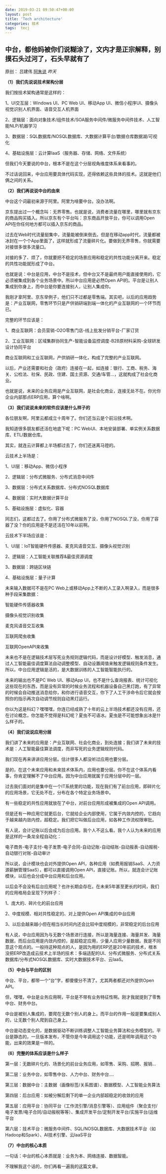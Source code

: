 ```yaml
---
date: 2019-03-21 09:50:47+00:00
layout: post
title: 'Tech architecture'
categories: 技术 
tags:  tecj
---
```


## 中台，都他妈被你们说糊涂了，文内才是正宗解释，别摸石头过河了，石头早就有了

原创： 吕建伟 [阿朱说](javascript:void(0);) *昨天*

**（1）我们先说说技术架构分层**



我们按技术架构通常是这样的：

1、UI交互层：Windows UI、PC Web UI、移动App UI、微信小程序UI、摄像头视觉识别人机界面、语音交互人机界面

2、逻辑层：面向对象技术/组件技术/SOA服务中间件/微服务中间件技术、人工智能NLP/机器学习

3、数据层：SQL数据库/NOSQL数据库、大数据计算平台/数据仓库数据湖/可视化

4、基础设施层：云计算IaaS（服务器、存储、网络、文件系统）



但我们今天要说的中台，根本不是在这个分层视角维度体系来看事的。



不过话说回来，中台应用要具体代码实现，还得依赖这些具体的技术。这就是他们俩之间的关系。



**（2）我们再说说中台的由来**



中台这个词最初来源于阿里。阿里为啥要中台。没办法啊。



京东提出过一个概念叫：无界零售。也就是说，消费者流量在哪里，哪里就有京东的商品购买插入。所以京东有个平台叫：京东商品开放平台，你可以调用Open API在你任何地方都可以插入京东的商品。



过去在Web时代流量挺集中，流量能被倒来倒去。但是在移动app时代，流量都被冰封在一个个App里面了，这样就形成了流量碎片化。要做到无界零售，你就需要对接很多很多流量口。



对接的多了、烦了，你就要把不稳定的场景应用和稳定的共性功能分离开来。稳定的共性功能就形成了中台。



也就是说：中台是应用，中台不是技术，但中台又不是最终用户能直接使用的，它必须被集成到各个业务场景中。所以中台应用是必然Open API的。平台是让别人集成到你身上，而中台是你要连接别人，让别人集成你。



我刚才拿阿里、京东举例子，他们只不过都是零售端。其实吧，以后的应用趋势是：产业互联网，零售环节只是产供销研端到端一体化的产业互联网的一个环节而已。



完整的环节应该是：

1、商业互联网：会员营销-O2O零售门店-线上批发分销平台-厂家订货

2、工业互联网：区域集群协同生产-智能设备监控调度-B2B原材料采购-全球研发设计协同平台



商业互联网和工业互联网，产供销研一体化，构成了完整的产业互联网。



以后，产业还需要和社会（政府）连接在一起，如连接：银行、工商、税务、海关、公检法、社保、民政、住建、国土资源、交通/车管...，这就构成了社会化商业。



也就是说，未来的业务应用是产业互联网，是社会化商业，连接无处不在。你光你企业内部那点ERP应用，算个啥啊。



**（3）我们说说未来的软件应该是什么样子的**



各位朋友啊，阿里云都成立十周年了。你们还当云是个前沿技术啊。



我知道很多朋友都还活在地底下呢：PC WebUI、本地安装部署、单实例关系数据库、ETL/数据仓库。



其实，就连云计算都上半场都过去了，你们还迷离马镫的。



云技术上半场是：

1、UI层：移动App、微信小程序

2、逻辑层：分布式微服务、分布式消息中间件

3、数据层：分布式关系数据库、分布式NOSQL数据库

4、数据层：实时大数据计算平台

5、基础设施层：虚拟化、容器



同志们，这都过去了。你用了分布式微服务了没，你用了NOSQL了没，你用了容器了没？你的应用是不是还活在10年以前啊。



云技术下半场应该是：

1、UI层：IoT智能硬件传感器、麦克风语音交互、摄像头视觉识别

2、逻辑层：人工智能关联推荐&最佳资源调度

3、数据层：跨链区块链

4、基础设施层：量子计算



未来输入数据可不是在PC Web上或移动App上不断的人工录入啊录入，而是很多种手段采集数据：

智能硬件传感器收集

摄像头视觉识别收集

麦克风语音交互收集

互联网爬虫收集

互联网OpenAPI来收集



未来也不是在逻辑技术层写死业务规则逻辑代码，而是设计好模型、触发消息，通过人工智能最佳调度算法自动调整模型、自动设置阈值来触发逻辑规则条件发生。所以，中台应用逻辑是活的，是大数据训练的人工智能智能执行的。



未来的输出也不是PC Web UI、移动App UI，也不是什么查询报表、统计可视化这些现在的东西，而是没有异常的时候业务流程和机器设备自己黑灯跑，有了异常的时候会自动推送消息给你，和你进行语音交互，你下了人工干涉命令后它就会按照你的指示再次自动调节规则自动黑灯运行。



你以为这是科幻？嘿嘿嘿，你连已经成熟了十年的云上半场技术都还没有应用，还在讨论概念，你怎能不觉得是科幻呢？夏虫不可语冰。夏虫是不可能想象出冰是什么样子的。



**（4）我们说说应用分层**



我们讲了未来的应用是：产业互联网、社会化商业，到处连接；我们讲了未来的技术是：人工智能最佳算法调度，而非写死的业务逻辑规则代码。



我们现在再来讲讲应用分层。估计很多人都没听过应用也要分层。



是的，在这个未来应用和未来技术体系内，应用也要分层。你不在这个体系内看事，你肯定理解不了中台应用。因为中台应用就属于应用分层中的一层。



过去我们面对的是集中在一个IT系统里的功能，现在我们有了前台应用，即碎片化的应用场景，它无处不在，分布在各个特定业务场景中。



有一些稳定的共性应用就放在了中台，对前台应用形成被集成的Open API调用。



但是还有一种应用它就更后台，它就给企业内部使用，它属于内敛内控的，它趋向于越来越内敛内控，超稳定。我们把它叫做后台应用，如各种工作流权限审批。



有人说，会计记账以后会成为后台应用。我个人不这么看。我个人认为未来的应用是这样的一条龙全程自动化：

电子商务-电子支付-电子发票-电子合同-自动记账-自动结账-自动报表-自动报税-自动银行对账-自动审计



所以说，会计模块也会对外提供Open API，各种应用（如费用报销SaaS、人力资源薪酬管理SaaS），都可以直接调用Open API，直接记账。所以，就连会计记账模块，以后也会分成中台应用和后台应用。



以后会不会没有后台应用呢？也许长期会存在。在未来5年甚至更长的时间，我们的应用格局会呈现下列样子：

1、庞大的、碎片化的前台应用

2、中度规模、相对共性稳定的、对上提供Open API集成的中台应用

3、以后会越来越小但在相当长时间内还会比较中度规模的，非常稳定的后台应用



有人说，中台应用因为与无数个场景进行连接，所以是海量连接、海量并发、海量数据，而后台应用是内敛内控的，是超稳定应用，少量人应用少量数据。我是不同意这个观点的。一般持这种观点的人，是因为用的ERP还是20年前的技术，根本没把ERP改造成云技术上半场的技术：多端适配的UI、分布式微服务、分布式关系数据库/分布式NOSQL数据库、实时大数据技术平台、云IaaS。



**（5）中台与平台的区别**



中台、平台，都带一个“台”字，都傻傻分不清了。尤其两者都还对外提供Open API。



但，嘿嘿，中台是业务应用啊，平台是不带有业务特征性啊。刚才我就提到了零售中台、财务中台。



中台是被别人集成的，要爬在无数个别人的身上。而平台的作用一般是要集成别人的，让无数个别人爬到自己身上。



中台是动态变化的，是数据驱动不断训练调整人工智能业务算法和业务模型的。平台是静态的，一旦版本发布，不管你是今年调用这个功能，还是明年调用这个功能，出来的效果是一样的。



**（6）完整的体系应该是什么样子**



第一层：无数碎片化的、场景化的前台业务应用，如零售、采购、招聘、报销...



第二层：业务中台，如零售中台、人力中台、财务中台....



第三层：数据中台：主数据（画像标签/关系图谱）、数据模型、人工智能业务算法



第四层：后台应用：如被分解后剩下的单一企业内部超稳定的收敛的应用



第五层：应用平台：协同平台（工作流引擎/消息引擎等）、应用组件（聚合支付/电子发票/电子合同/自动报税等等）、集成开发平台/定制开发平台/实施平台/运维平台



第六层：技术平台：微服务中间件、SQL/NOSQL数据库、大数据技术平台（如Hadoop和Spark）、AI技术引擎、云IaaS平台



**（7）中台的核心本质**



一句话：中台的核心本质就是：业务为本、网络连接、数据智能。



不理解我这个话的，你们再看一遍我的这篇文章。